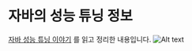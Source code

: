 # 자바의 성능 튜닝 정보
[자바 성능 튜닝 이야기](https://www.aladin.co.kr/shop/wproduct.aspx?ItemId=32526713) 를 읽고 정리한 내용입니다.
![Alt text](image.png)














